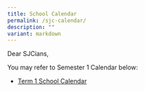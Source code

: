 ```yaml
---
title: School Calendar
permalink: /sjc-calendar/
description: ""
variant: markdown
---
```

Dear SJCians,

You may refer to Semester 1 Calendar below:

* [Term 1 School Calendar](/files/school_calendar_for_the_month_of_Term_1_2024.pdf)